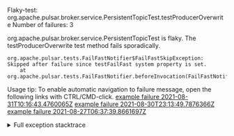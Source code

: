         
Flaky-test: org.apache.pulsar.broker.service.PersistentTopicTest.testProducerOverwrite
Number of failures: 3

org.apache.pulsar.broker.service.PersistentTopicTest is flaky. The testProducerOverwrite test method fails sporadically.

```
org.apache.pulsar.tests.FailFastNotifier$FailFastSkipException: Skipped after failure since testFailFast system property is set.
	at org.apache.pulsar.tests.FailFastNotifier.beforeInvocation(FailFastNotifier.java:88)

```

Usage tip: To enable automatic navigation to failure message, open the following links with CTRL/CMD-click.
[example failure 2021-08-31T10:16:43.4760065Z](https://github.com/apache/pulsar/runs/3471501156?check_suite_focus=true#step:10:2355)
[example failure 2021-08-30T23:13:49.7876366Z](https://github.com/apache/pulsar/runs/3467152431?check_suite_focus=true#step:9:1667)
[example failure 2021-08-27T06:37:39.8661697Z](https://github.com/apache/pulsar/runs/3440411059?check_suite_focus=true#step:9:3589)


<details>
<summary>Full exception stacktrace</summary>
<code><pre>
org.apache.pulsar.tests.FailFastNotifier$FailFastSkipException: Skipped after failure since testFailFast system property is set.
	at org.apache.pulsar.tests.FailFastNotifier.beforeInvocation(FailFastNotifier.java:88)

</pre></code>
</details>

